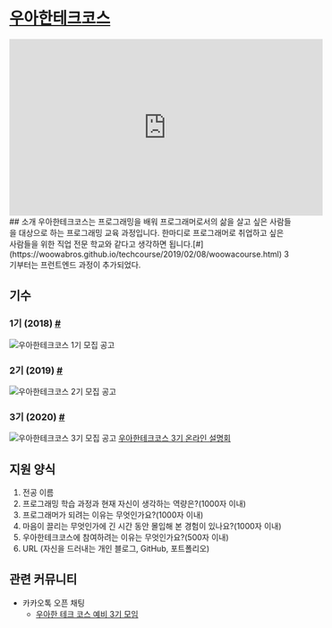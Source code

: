 # [우아한테크코스](https://woowacourse.github.io/)
<div style="text-align: center;">
<iframe width="560" height="315" src="https://www.youtube.com/embed/pvUTTfLphIo" frameborder="0" allow="accelerometer; autoplay; clipboard-write; encrypted-media; gyroscope; picture-in-picture" allowfullscreen></iframe></div>
## 소개
우아한테크코스는 프로그래밍을 배워 프로그래머로서의 삶을 살고 싶은 사람들을 대상으로 하는 프로그래밍 교육 과정입니다. 한마디로 프로그래머로 취업하고 싶은 사람들을 위한 직업 전문 학교와 같다고 생각하면 됩니다.[#](https://woowabros.github.io/techcourse/2019/02/08/woowacourse.html) 3기부터는 프런트엔드 과정이 추가되었다.

## 기수
### 1기 (2018) [#](https://woowabros.github.io/techcourse/2019/02/08/woowacourse.html)
![우아한테크코스 1기 모집 공고](https://woowabros.github.io/img/2019-02-08/techcourse_poster.jpeg)
### 2기 (2019) [#](https://woowabros.github.io/techcourse/2019/10/14/woowacourse.html)
![우아한테크코스 2기 모집 공고](https://woowabros.github.io/img/2019-10-14/techcourse_poster_2nd.jpg)
### 3기 (2020) [#](https://woowabros.github.io/techcourse/2020/10/06/woowacourse.html)
![우아한테크코스 3기 모집 공고](https://woowabros.github.io/img/2020-10-06/techcourse_poster_3nd.jpg)
[우아한테크코스 3기 온라인 설명회](https://www.youtube.com/watch?v=9cyAqCdtews)

## 지원 양식
1. 전공 이름
2. 프로그래밍 학습 과정과 현재 자신이 생각하는 역량은?(1000자 이내)
3. 프로그래머가 되려는 이유는 무엇인가요?(1000자 이내)
4. 마음이 끌리는 무엇인가에 긴 시간 동안 몰입해 본 경험이 있나요?(1000자 이내)
5. 우아한테크코스에 참여하려는 이유는 무엇인가요?(500자 이내)
6. URL (자신을 드러내는 개인 블로그, GitHub, 포트폴리오)

## 관련 커뮤니티
- 카카오톡 오픈 채팅
    - [우아한 테크 코스 예비 3기 모임](https://open.kakao.com/o/g91HiGAc)
